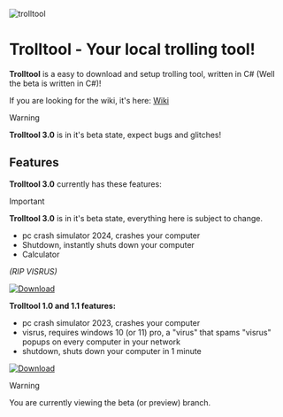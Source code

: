 ![trolltool](https://github.com/Frr0nt/Trolltool/assets/116831251/ab974a2f-7d14-41c0-9f24-95d30d864364)

# Trolltool - Your local trolling tool!

**Trolltool** is a easy to download and setup trolling tool, written in C# (Well the beta is written in C#)!

If you are looking for the wiki, it's here: [Wiki](https://github.com/Frr0nt/Trolltool/wiki)

> [!Warning]
> **Trolltool 3.0** is in it's beta state, expect bugs and glitches!
>

## Features
**Trolltool 3.0** currently has these features:
> [!Important]
> **Trolltool 3.0** is in it's beta state, everything here is subject to change.
>

- pc crash simulator 2024, crashes your computer
- Shutdown, instantly shuts down your computer
- Calculator

*(RIP VISRUS)*

[![Download](https://img.shields.io/badge/Download-blue.svg)](https://github.com/Frr0nt/Trolltool/releases/tag/V3.0-Pre-Revision_A)

**Trolltool 1.0 and 1.1 features:**
- pc crash simulator 2023, crashes your computer
- visrus, requires windows 10 (or 11) pro, a "virus" that spams "visrus" popups on every computer in your network
- shutdown, shuts down your computer in 1 minute

[![Download](https://img.shields.io/badge/Download-blue.svg)](https://github.com/Frr0nt/Trolltool/releases/tag/1.1)

> [!Warning]
> You are currently viewing the beta (or preview) branch.
>
